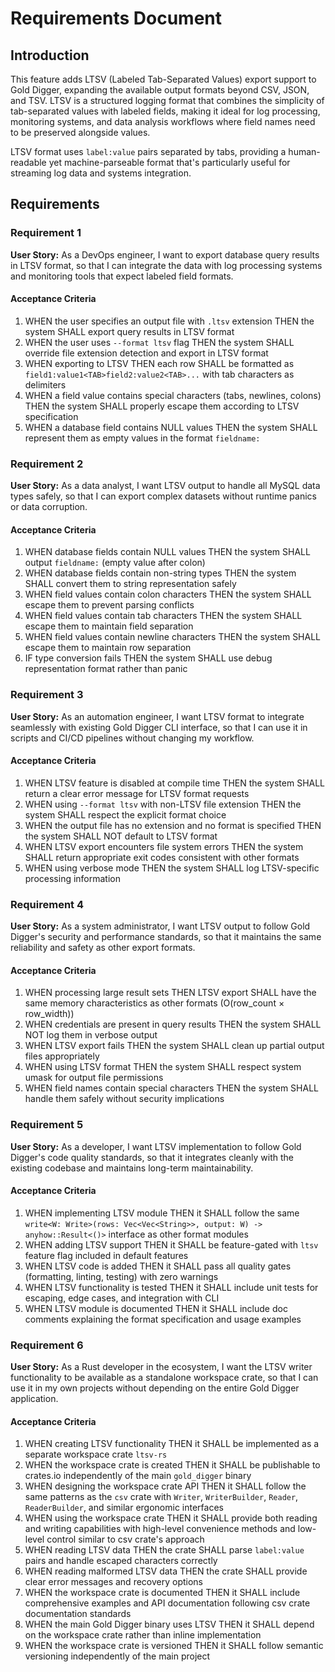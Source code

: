 # Requirements Document

## Introduction

This feature adds LTSV (Labeled Tab-Separated Values) export support to Gold Digger, expanding the available output formats beyond CSV, JSON, and TSV. LTSV is a structured logging format that combines the simplicity of tab-separated values with labeled fields, making it ideal for log processing, monitoring systems, and data analysis workflows where field names need to be preserved alongside values.

LTSV format uses `label:value` pairs separated by tabs, providing a human-readable yet machine-parseable format that's particularly useful for streaming log data and systems integration.

## Requirements

### Requirement 1

**User Story:** As a DevOps engineer, I want to export database query results in LTSV format, so that I can integrate the data with log processing systems and monitoring tools that expect labeled field formats.

#### Acceptance Criteria

1. WHEN the user specifies an output file with `.ltsv` extension THEN the system SHALL export query results in LTSV format
2. WHEN the user uses `--format ltsv` flag THEN the system SHALL override file extension detection and export in LTSV format
3. WHEN exporting to LTSV THEN each row SHALL be formatted as `field1:value1<TAB>field2:value2<TAB>...` with tab characters as delimiters
4. WHEN a field value contains special characters (tabs, newlines, colons) THEN the system SHALL properly escape them according to LTSV specification
5. WHEN a database field contains NULL values THEN the system SHALL represent them as empty values in the format `fieldname:`

### Requirement 2

**User Story:** As a data analyst, I want LTSV output to handle all MySQL data types safely, so that I can export complex datasets without runtime panics or data corruption.

#### Acceptance Criteria

1. WHEN database fields contain NULL values THEN the system SHALL output `fieldname:` (empty value after colon)
2. WHEN database fields contain non-string types THEN the system SHALL convert them to string representation safely
3. WHEN field values contain colon characters THEN the system SHALL escape them to prevent parsing conflicts
4. WHEN field values contain tab characters THEN the system SHALL escape them to maintain field separation
5. WHEN field values contain newline characters THEN the system SHALL escape them to maintain row separation
6. IF type conversion fails THEN the system SHALL use debug representation format rather than panic

### Requirement 3

**User Story:** As an automation engineer, I want LTSV format to integrate seamlessly with existing Gold Digger CLI interface, so that I can use it in scripts and CI/CD pipelines without changing my workflow.

#### Acceptance Criteria

1. WHEN LTSV feature is disabled at compile time THEN the system SHALL return a clear error message for LTSV format requests
2. WHEN using `--format ltsv` with non-LTSV file extension THEN the system SHALL respect the explicit format choice
3. WHEN the output file has no extension and no format is specified THEN the system SHALL NOT default to LTSV format
4. WHEN LTSV export encounters file system errors THEN the system SHALL return appropriate exit codes consistent with other formats
5. WHEN using verbose mode THEN the system SHALL log LTSV-specific processing information

### Requirement 4

**User Story:** As a system administrator, I want LTSV output to follow Gold Digger's security and performance standards, so that it maintains the same reliability and safety as other export formats.

#### Acceptance Criteria

1. WHEN processing large result sets THEN LTSV export SHALL have the same memory characteristics as other formats (O(row_count × row_width))
2. WHEN credentials are present in query results THEN the system SHALL NOT log them in verbose output
3. WHEN LTSV export fails THEN the system SHALL clean up partial output files appropriately
4. WHEN using LTSV format THEN the system SHALL respect system umask for output file permissions
5. WHEN field names contain special characters THEN the system SHALL handle them safely without security implications

### Requirement 5

**User Story:** As a developer, I want LTSV implementation to follow Gold Digger's code quality standards, so that it integrates cleanly with the existing codebase and maintains long-term maintainability.

#### Acceptance Criteria

1. WHEN implementing LTSV module THEN it SHALL follow the same `write<W: Write>(rows: Vec<Vec<String>>, output: W) -> anyhow::Result<()>` interface as other format modules
2. WHEN adding LTSV support THEN it SHALL be feature-gated with `ltsv` feature flag included in default features
3. WHEN LTSV code is added THEN it SHALL pass all quality gates (formatting, linting, testing) with zero warnings
4. WHEN LTSV functionality is tested THEN it SHALL include unit tests for escaping, edge cases, and integration with CLI
5. WHEN LTSV module is documented THEN it SHALL include doc comments explaining the format specification and usage examples

### Requirement 6

**User Story:** As a Rust developer in the ecosystem, I want the LTSV writer functionality to be available as a standalone workspace crate, so that I can use it in my own projects without depending on the entire Gold Digger application.

#### Acceptance Criteria

1. WHEN creating LTSV functionality THEN it SHALL be implemented as a separate workspace crate `ltsv-rs`
2. WHEN the workspace crate is created THEN it SHALL be publishable to crates.io independently of the main `gold_digger` binary
3. WHEN designing the workspace crate API THEN it SHALL follow the same patterns as the `csv` crate with `Writer`, `WriterBuilder`, `Reader`, `ReaderBuilder`, and similar ergonomic interfaces
4. WHEN using the workspace crate THEN it SHALL provide both reading and writing capabilities with high-level convenience methods and low-level control similar to csv crate's approach
5. WHEN reading LTSV data THEN the crate SHALL parse `label:value` pairs and handle escaped characters correctly
6. WHEN reading malformed LTSV data THEN the crate SHALL provide clear error messages and recovery options
7. WHEN the workspace crate is documented THEN it SHALL include comprehensive examples and API documentation following csv crate documentation standards
8. WHEN the main Gold Digger binary uses LTSV THEN it SHALL depend on the workspace crate rather than inline implementation
9. WHEN the workspace crate is versioned THEN it SHALL follow semantic versioning independently of the main project
